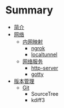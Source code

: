 # Summary

* [简介](README.md)
* [网络](chapter1.md)
    * [内网映射](内网映射.md)
        * [ngrok](ngrok.md)
        * [localtunnel](localtunnel.md)
    * [网络服务](网络服务.md)
        * [http-server](http.md)
        * [gotty](gotty.md)
* [版本管理](版本管理.md)
    * [Git](git.md)
        * SourceTree
        * kdiff3

